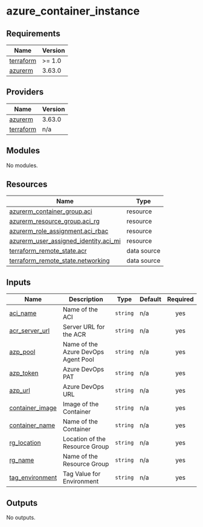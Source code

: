 # azure_container_instance

<!-- BEGINNING OF PRE-COMMIT-TERRAFORM DOCS HOOK -->
## Requirements

| Name | Version |
|------|---------|
| <a name="requirement_terraform"></a> [terraform](#requirement\_terraform) | >= 1.0 |
| <a name="requirement_azurerm"></a> [azurerm](#requirement\_azurerm) | 3.63.0 |

## Providers

| Name | Version |
|------|---------|
| <a name="provider_azurerm"></a> [azurerm](#provider\_azurerm) | 3.63.0 |
| <a name="provider_terraform"></a> [terraform](#provider\_terraform) | n/a |

## Modules

No modules.

## Resources

| Name | Type |
|------|------|
| [azurerm_container_group.aci](https://registry.terraform.io/providers/hashicorp/azurerm/3.63.0/docs/resources/container_group) | resource |
| [azurerm_resource_group.aci_rg](https://registry.terraform.io/providers/hashicorp/azurerm/3.63.0/docs/resources/resource_group) | resource |
| [azurerm_role_assignment.aci_rbac](https://registry.terraform.io/providers/hashicorp/azurerm/3.63.0/docs/resources/role_assignment) | resource |
| [azurerm_user_assigned_identity.aci_mi](https://registry.terraform.io/providers/hashicorp/azurerm/3.63.0/docs/resources/user_assigned_identity) | resource |
| [terraform_remote_state.acr](https://registry.terraform.io/providers/hashicorp/terraform/latest/docs/data-sources/remote_state) | data source |
| [terraform_remote_state.networking](https://registry.terraform.io/providers/hashicorp/terraform/latest/docs/data-sources/remote_state) | data source |

## Inputs

| Name | Description | Type | Default | Required |
|------|-------------|------|---------|:--------:|
| <a name="input_aci_name"></a> [aci\_name](#input\_aci\_name) | Name of the ACI | `string` | n/a | yes |
| <a name="input_acr_server_url"></a> [acr\_server\_url](#input\_acr\_server\_url) | Server URL for the ACR | `string` | n/a | yes |
| <a name="input_azp_pool"></a> [azp\_pool](#input\_azp\_pool) | Name of the Azure DevOps Agent Pool | `string` | n/a | yes |
| <a name="input_azp_token"></a> [azp\_token](#input\_azp\_token) | Azure DevOps PAT | `string` | n/a | yes |
| <a name="input_azp_url"></a> [azp\_url](#input\_azp\_url) | Azure DevOps URL | `string` | n/a | yes |
| <a name="input_container_image"></a> [container\_image](#input\_container\_image) | Image of the Container | `string` | n/a | yes |
| <a name="input_container_name"></a> [container\_name](#input\_container\_name) | Name of the Container | `string` | n/a | yes |
| <a name="input_rg_location"></a> [rg\_location](#input\_rg\_location) | Location of the Resource Group | `string` | n/a | yes |
| <a name="input_rg_name"></a> [rg\_name](#input\_rg\_name) | Name of the Resource Group | `string` | n/a | yes |
| <a name="input_tag_environment"></a> [tag\_environment](#input\_tag\_environment) | Tag Value for Environment | `string` | n/a | yes |

## Outputs

No outputs.
<!-- END OF PRE-COMMIT-TERRAFORM DOCS HOOK -->
